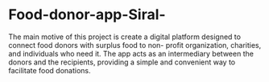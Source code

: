 # Food-donor-app-Siral-
The main motive of this project is create a digital platform  designed to connect food donors with surplus food to non- profit  organization, charities, and individuals who need it. The app acts as  an intermediary between the donors and the recipients, providing a  simple and convenient way to facilitate food donations. 
